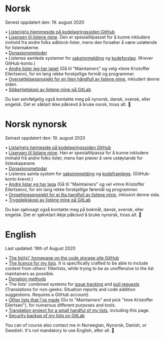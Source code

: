 # Norsk

Senest oppdatert den: 19. august 2020

• [Listen(e)s hjemmeside på kodelagringssiden GitHub](https://github.com/DandelionSprout/adfilt) <br>
• [Lisensen til listene mine](https://github.com/DandelionSprout/adfilt/blob/master/LICENSE.md). Den er spesialtilpasset for å kunne inkludere innhold fra andre folks adblock-lister, mens den forsøker å være ustøtende for listemakerne.<br>
• [Donasjonsmetoder](https://sproutsluckycorner.wordpress.com/2017/11/14/my-work-and-contact-resume/#donations) <br>
• Listenes samlede systemer for [saksinnmelding](https://github.com/DandelionSprout/adfilt/issues) og [kodeforslag](https://github.com/DandelionSprout/adfilt/pulls). (Krever GitHub-konto.) <br>
• [Andre lister jeg har laget](https://filterlists.com/) (Gå til "Maintainers" og velg «Imre Kristoffer Eilertsen»), for en lang rekke forskjellige formål og programmer. <br>
• [Oversettelsesprosjekt for en liten håndfull av listene mine](https://crwd.in/dandelion-sprout-nordic-filter), inkludert denne siden. <br>
• [Sikkerhetskopi av listene mine på GitLab](https://gitlab.com/DandelionSprout/adfilt) <br>

Du kan selvfølgelig også kontakte meg på nynorsk, dansk, svensk, eller engelsk. Det er såklart ikke påkrevd å bruke norsk, tross alt. 🙂 <br>

# Norsk nynorsk

Seinast oppdatert den: 19. august 2020

• [Lista(ne)s heimeside på kodelagringssiden GitHub](https://github.com/DandelionSprout/adfilt) <br>
• [Lisensen til listane mine](https://github.com/DandelionSprout/adfilt/blob/master/LICENSE.md). Han er spesialtilpassa for å kunne inkludere innhald frå andre folks lister, mens han prøver å vere ustøytande for listeskaparane.<br>
• [Donasjonsmetodar](https://sproutsluckycorner.wordpress.com/2017/11/14/my-work-and-contact-resume/#donations) <br>
• Listenes samla system for [saksinnmelding](https://github.com/DandelionSprout/adfilt/issues) og [kodeframlegg](https://github.com/DandelionSprout/adfilt/pulls). (GitHub-konto krevst.) <br>
• [Andre listar eg har laga](https://filterlists.com/) (Gå til "Maintainers" og vel «Imre Kristoffer Eilertsen»), for ein lang rekke forskjellige føremål og programmer. <br>
• [Omsetjingsprosjekt for ei lita handfull av listene mine](https://crwd.in/dandelion-sprout-nordic-filter), inklusivt denne sida. <br>
• [Tryggleikskopi av listene mine på GitLab](https://gitlab.com/DandelionSprout/adfilt) <br>

Du kan sjølvsagt også kontakte meg på bokmål, dansk, svensk, eller engelsk. Det er sjølvklart ikkje påkravd å bruke nynorsk, tross alt. 🙂 <br>

# English

Last updated: 19th of August 2020

• [The list(s)' homepage on the code storage site GitHub](https://github.com/DandelionSprout/adfilt) <br>
• [The licence for my lists](https://github.com/DandelionSprout/adfilt/blob/master/LICENSE.md). It is specifically crafted to be able to include content from others' filterlists, while trying to be as unoffensive to the list maintainers as possible.<br>
• [Donation methods](https://sproutsluckycorner.wordpress.com/2017/11/14/my-work-and-contact-resume/#donations) <br>
• The lists' combined systems for [issue tracking](https://github.com/DandelionSprout/adfilt/issues) and [pull requests](https://github.com/DandelionSprout/adfilt/pulls) (Translations for non-geeks: Situation reports and code addition suggestions. Requires a GitHub account). <br>
• [Other lists that I've made](https://filterlists.com/) (Go to "Maintainers" and pick "Imre Kristoffer Eilertsen"), for numerous different purposes and tools. <br>
• [Translation project for a small handful of my lists](https://crwd.in/dandelion-sprout-nordic-filter), including this page. <br>
• [Security backup of my lists on GitLab](https://gitlab.com/DandelionSprout/adfilt) <br>

You can of course also contact me in Norwegian, Nynorsk, Danish, or Swedish. It's not mandatory to use English, after all. 🙂 <br>
